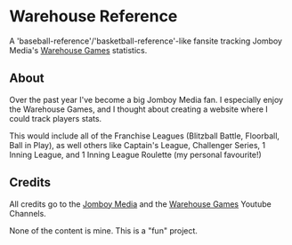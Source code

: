 # Warehouse Reference

A 'baseball-reference'/'basketball-reference'-like fansite tracking 
Jomboy Media's [Warehouse Games](https://www.youtube.com/@warehousegames) 
statistics.


## About
Over the past year I've become a big Jomboy Media fan. I especially enjoy 
the Warehouse Games, and I thought about creating a website where I could 
track players stats. 

This would include all of the Franchise Leagues (Blitzball Battle, Floorball, 
Ball in Play), as well others like Captain's League, Challenger Series, 
1 Inning League, and 1 Inning League Roulette (my personal favourite!)


## Credits
All credits go to the [Jomboy Media](https://www.youtube.com/@JomboyMedia) 
and the [Warehouse Games](https://www.youtube.com/@warehousegames) 
Youtube Channels.

None of the content is mine. This is a "fun" project.

